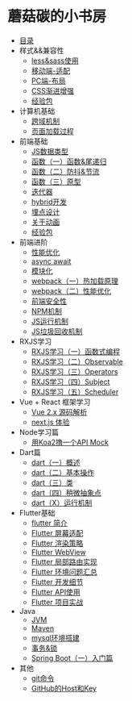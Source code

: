 # 蘑菇碳的小书房

* [目录](README.md)
* 样式&&兼容性
  * [less&sass使用](md/css/less.md)
  * [移动端-适配](md/css/mobile.md)
  * [PC端-布局](md/css/layout.md)
  * [CSS渐进增强](md/css/css_test.md)
  * [经验包](md/css/EXPERIENCE.md)
* 计算机基础
  * [跨域机制](md/browser/cross_origin.md)
  * [页面加载过程](md/base/page_load.md)
* 前端基础
  * [JS数据类型](md/javascript/js_type.md)
  * [函数（一）函数&尾递归](md/javascript/function.md)
  * [函数（二）防抖&节流](md/javascript/debounce_throttle.md)
  * [函数（三）原型](md/javascript/prototype.md)
  * [迭代器](md/javascript/iterator.md)
  * [hybrid开发](md/javascript/hybrid.md)
  * [埋点设计](md/javascript/event-point.md)
  * [关于动画](md/javascript/animation.md)
  * [经验包](md/javascript/experience.md)
* 前端进阶
  * [性能优化](md/sse/optimization.md)
  * [async await](md/sse/async_await.md)
  * [模块化](md/sse/module.md)
  * [webpack（一）热加载原理](md/fed-tools/hot_loader.md)
  * [webpack（二）性能优化](md/fed-tools/webpack_optimization.md)
  * [前端安全性](md/browser/security_code.md)
  * [NPM机制](node/NPM.md)
  * [JS运行机制](md/sse/event_loop.md)
  * [JS垃圾回收机制](md/browser/garbage_collection.md)
* RXJS学习
  * [RXJS学习（一）函数式编程](md/sse/function_program.md)
  * [RXJS学习（二）Observable](md/rxjs/Observable.md)
  * [RXJS学习（三）Operators](md/rxjs/Operators.md)
  * [RXJS学习（四）Subject](md/rxjs/Subject.md)
  * [RXJS学习（五）Scheduler](md/rxjs/Scheduler.md)
* Vue + React 框架学习
  * [Vue 2.x 源码解析](md/resource-analysis/vue2.md)
  * [next.js 体验](md/mvvm/next_js.md)
  <!-- * [Vue 2.6.10 全代码解读](md/mvvm/vue_2.6.10.js) -->
* Node学习篇
  * [用Koa2撸一个API Mock](https://github.com/zhongmeizhi/z-mock)
* Dart篇
  * [dart（一）概述](md/dart/PRIMER.md)
  * [dart（二）基本操作](md/dart/base.md)
  * [dart（三）类](md/dart/class.md)
  * [dart（四）稍微抽象点](md/dart/again.md)
  * [dart（X）运行机制](md/dart/event_loop.md)
* Flutter基础
  * [flutter 简介](md/flutter/BRIEF.md)
  * [Flutter 屏幕适配](md/flutter/PRIMER.md)
  * [Flutter 渲染策略](md/flutter/render.md)
  * [Flutter WebView](md/flutter/webview.md)
  * [Flutter 局部路由实现](md/flutter/navigator.md)
  * [Flutter 环境问题汇总](md/flutter/SCENES.md)
  * [Flutter 开发细节](md/flutter/ISSUE.md)
  * [Flutter API使用](https://github.com/zhongmeizhi/flutter-UI)
  * [Flutter 项目实战](https://github.com/zhongmeizhi/fultter-example-app)
* Java
  * [JVM](md/java/JVM.md)
  * [Maven](md/java/maven.md)
  * [mysql环境搭建](md/java/MYSQL.md)
  * [事务&锁](md/java/data_base.md)
  * [Spring Boot（一）入门篇](md/spring-boot/init.md)
  <!-- * [Spring Boot（二）注解](md/spring-boot/decoration.md）-->
* 其他
  * [git命令](md/other/GIT.md)
  * [GitHub的Host和Key](md/other/GITHUB.md)